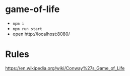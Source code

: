 # game-of-life

- `npm i`
- `npm run start`
- open http://localhost:8080/

# Rules
https://en.wikipedia.org/wiki/Conway%27s_Game_of_Life

